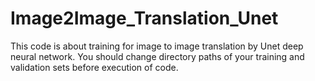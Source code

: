 # Image2Image_Translation_Unet

This code is about training for image to image translation by Unet deep neural network.
You should change directory paths of your training and validation sets before execution of code.
